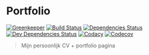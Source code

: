 # Portfolio

[![Greenkeeper](https://badges.greenkeeper.io/maartenpaauw/portfolio.svg)](https://greenkeeper.io/)
[![Build Status](https://travis-ci.org/maartenpaauw/portfolio.svg?branch=master)](https://travis-ci.org/maartenpaauw/portfolio)
[![Dependencies Status](https://david-dm.org/maartenpaauw/portfolio/status.svg)](https://david-dm.org/maartenpaauw/portfolio)
[![Dev Dependencies Status](https://david-dm.org/maartenpaauw/portfolio/dev-status.svg)](https://david-dm.org/maartenpaauw/portfolio?type=dev)
[![Codacy](https://api.codacy.com/project/badge/Grade/75beb2005ba04a238e9e4268b6f0f389)](https://www.codacy.com/app/maartenpaauw/portfolio?utm_source=github.com&utm_medium=referral&utm_content=maartenpaauw/portfolio&utm_campaign=badger)
[![Codecov](https://codecov.io/gh/maartenpaauw/portfolio/branch/master/graph/badge.svg?token=teVGLxkcWx)](https://codecov.io/gh/maartenpaauw/portfolio)

> Mijn persoonlijk CV + portfolio pagina
